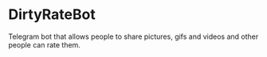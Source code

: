 # DirtyRateBot
Telegram bot that allows people to share pictures, gifs and videos and other people can rate them.
